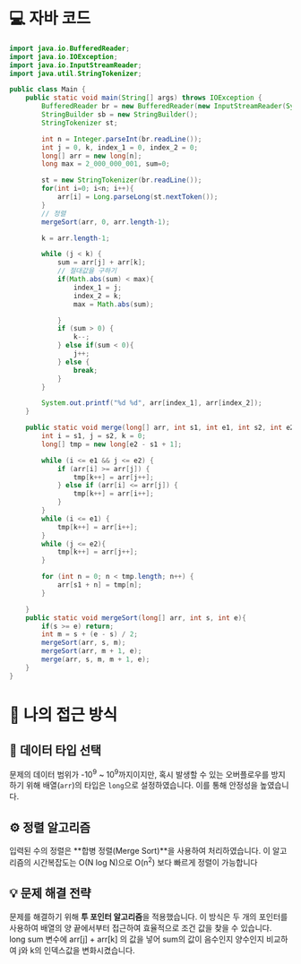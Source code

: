 <!-- 꾸미는데 있어 ChatGPT를 사용하였습니다. -->
# 💻 자바 코드
```java
import java.io.BufferedReader;
import java.io.IOException;
import java.io.InputStreamReader;
import java.util.StringTokenizer;

public class Main {
    public static void main(String[] args) throws IOException {
        BufferedReader br = new BufferedReader(new InputStreamReader(System.in));
        StringBuilder sb = new StringBuilder();
        StringTokenizer st;

        int n = Integer.parseInt(br.readLine());
        int j = 0, k, index_1 = 0, index_2 = 0;
        long[] arr = new long[n];
        long max = 2_000_000_001, sum=0;

        st = new StringTokenizer(br.readLine());
        for(int i=0; i<n; i++){
            arr[i] = Long.parseLong(st.nextToken());
        }
        // 정렬
        mergeSort(arr, 0, arr.length-1);

        k = arr.length-1;

        while (j < k) {
            sum = arr[j] + arr[k];
            // 절대값을 구하기
            if(Math.abs(sum) < max){
                index_1 = j;
                index_2 = k;
                max = Math.abs(sum);

            }
            if (sum > 0) {
                k--;
            } else if(sum < 0){
                j++;
            } else {
                break;
            }
        }

        System.out.printf("%d %d", arr[index_1], arr[index_2]);
    }

    public static void merge(long[] arr, int s1, int e1, int s2, int e2) {
        int i = s1, j = s2, k = 0;
        long[] tmp = new long[e2 - s1 + 1];

        while (i <= e1 && j <= e2) {
            if (arr[i] >= arr[j]) {
                tmp[k++] = arr[j++];
            } else if (arr[i] <= arr[j]) {
                tmp[k++] = arr[i++];
            }
        }
        while (i <= e1) {
            tmp[k++] = arr[i++];
        }
        while (j <= e2){
            tmp[k++] = arr[j++];
        }

        for (int n = 0; n < tmp.length; n++) {
            arr[s1 + n] = tmp[n];
        }

    }
    public static void mergeSort(long[] arr, int s, int e){
        if(s >= e) return;
        int m = s + (e - s) / 2;
        mergeSort(arr, s, m);
        mergeSort(arr, m + 1, e);
        merge(arr, s, m, m + 1, e);
    }
}
```

# 💭 나의 접근 방식

## 🌟 데이터 타입 선택
문제의 데이터 범위가 -10<sup>9</sup> ~ 10<sup>9</sup>까지이지만, 혹시 발생할 수 있는 오버플로우를 방지하기 위해 배열(`arr`)의 타입은 `long`으로 설정하였습니다. 이를 통해 안정성을 높였습니다.

## ⚙️ 정렬 알고리즘
입력된 수의 정렬은 **합병 정렬(Merge Sort)**을 사용하여 처리하였습니다. 이 알고리즘의 시간복잡도는 O(N log N)으로 O(n<sup>2</sup>) 보다 빠르게 정렬이 가능합니다

## 💡 문제 해결 전략
문제를 해결하기 위해 **투 포인터 알고리즘**을 적용했습니다. 이 방식은 두 개의 포인터를 사용하여 배열의 양 끝에서부터 접근하여 효율적으로 조건 값을 찾을 수 있습니다.<br>
long sum 변수에 arr[j] + arr[k] 의 값을 넣어 sum의 값이 음수인지 양수인지 비교하여 j와 k의 인덱스값을 변화시켰습니다.
